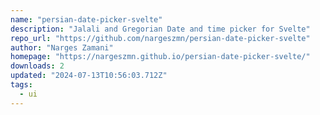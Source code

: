 ```yaml
---
name: "persian-date-picker-svelte"
description: "Jalali and Gregorian Date and time picker for Svelte"
repo_url: "https://github.com/nargeszmn/persian-date-picker-svelte"
author: "Narges Zamani"
homepage: "https://nargeszmn.github.io/persian-date-picker-svelte/"
downloads: 2
updated: "2024-07-13T10:56:03.712Z"
tags: 
  - ui
---
```

